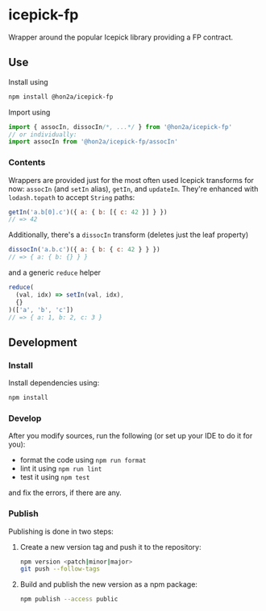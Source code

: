 # icepick-fp

Wrapper around the popular Icepick library providing a FP contract.

## Use

Install using

```sh
npm install @hon2a/icepick-fp
```

Import using

```javascript
import { assocIn, dissocIn/*, ...*/ } from '@hon2a/icepick-fp'
// or individually:
import assocIn from '@hon2a/icepick-fp/assocIn'
```

### Contents

Wrappers are provided just for the most often used Icepick transforms for now:
`assocIn` (and `setIn` alias), `getIn`, and `updateIn`. They're enhanced with
`lodash.topath` to accept `String` paths:

```javascript
getIn('a.b[0].c')({ a: { b: [{ c: 42 }] } })
// => 42
```

Additionally, there's a `dissocIn` transform (deletes just the leaf property)

```javascript
dissocIn('a.b.c')({ a: { b: { c: 42 } } })
// => { a: { b: {} } }
```

and a generic `reduce` helper

```javascript
reduce(
  (val, idx) => setIn(val, idx),
  {}
)(['a', 'b', 'c'])
// => { a: 1, b: 2, c: 3 }
```

## Development

### Install

Install dependencies using:

```sh
npm install
```

### Develop

After you modify sources, run the following (or set up your IDE to do it for you):

- format the code using `npm run format`
- lint it using `npm run lint`
- test it using `npm test`

and fix the errors, if there are any.

### Publish

Publishing is done in two steps:

1. Create a new version tag and push it to the repository:
    ```sh
    npm version <patch|minor|major>
    git push --follow-tags
    ```
1. Build and publish the new version as a npm package:
    ```sh
    npm publish --access public
    ``` 
